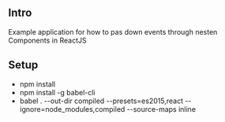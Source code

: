 ## Intro

Example application for how to pas down events through nesten Components in ReactJS

## Setup

- npm install
- npm install -g babel-cli
- babel . --out-dir compiled --presets=es2015,react --ignore=node_modules,compiled --source-maps inline
